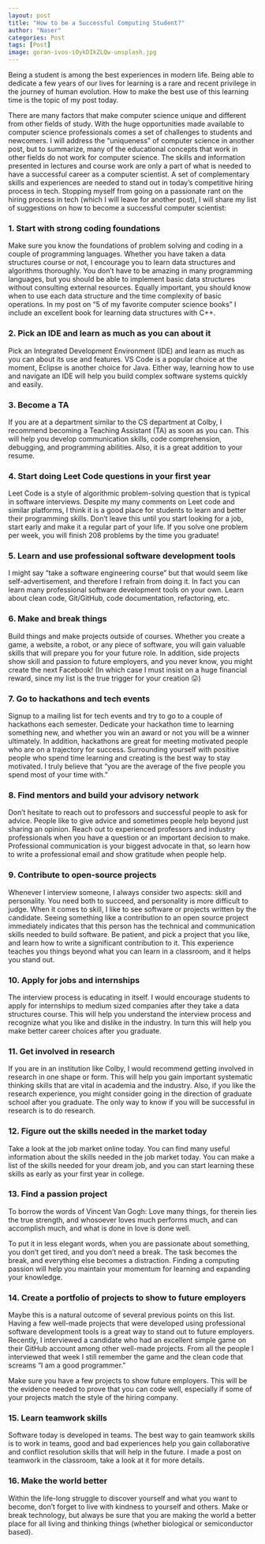 ```yaml
---
layout: post
title: "How to be a Successful Computing Student?"
author: "Naser"
categories: Post
tags: [Post]
image: goran-ivos-iOykDIkZLQw-unsplash.jpg
---
```



Being a student is among the best experiences in modern life. Being able to dedicate a few years of our lives for learning is a rare and recent privilege in the journey of human evolution.  How to make the best use of this learning time is the topic of my post today.

There are many factors that make computer science unique and different from other fields of study.  With the huge opportunities made available to computer science professionals comes a set of challenges to students and newcomers.  I will address the “uniqueness” of computer science in another post, but to summarize, many of the educational concepts that work in other fields do not work for computer science.  The skills and information presented in lectures and course work are only a part of what is needed to have a successful career as a computer scientist.  A set of complementary skills and experiences are needed to stand out in today’s competitive hiring process in tech. Stopping myself from going on a passionate rant on the hiring process in tech (which I will leave for another post), I will share my list of suggestions on how to become a successful computer scientist:


### 1. Start with strong coding foundations
Make sure you know the foundations of problem solving and coding in a couple of programming languages.  Whether you have taken a data structures course or not, I encourage you to learn data structures and algorithms thoroughly.  You don’t have to be amazing in many programming languages, but you should be able to implement basic data structures without consulting external resources. Equally important, you should know when to use each data structure and the time complexity of basic operations.  In my post on “5 of my favorite computer science books” I include an excellent book for learning data structures with C++.


### 2. Pick an IDE and learn as much as you can about it 
Pick an Integrated Development Environment (IDE) and learn as much as you can about its use and features.  VS Code is a popular choice at the moment, Eclipse is another choice for Java.  Either way, learning how to use and navigate an IDE will help you build complex software systems quickly and easily.


### 3. Become a TA
If you are at a department similar to the CS department at Colby, I recommend becoming a Teaching Assistant (TA) as soon as you can.  This will help you develop communication skills, code comprehension, debugging, and programming abilities.  Also, it is a great addition to your resume.


### 4. Start doing Leet Code questions in your first year
Leet Code is a style of algorithmic problem-solving question that is typical in software interviews.  Despite my many comments on Leet code and similar platforms, I think it is a good place for students to learn and better their programming skills.  Don’t leave this until you start looking for a job, start early and make it a regular part of your life.  If you solve one problem per week, you will finish 208 problems by the time you graduate!


### 5. Learn and use professional software development tools
I might say “take a software engineering course” but that would seem like self-advertisement, and therefore I refrain from doing it.  In fact you can learn many professional software development tools on your own.  Learn about clean code, Git/GitHub, code documentation, refactoring, etc.


### 6. Make and break things
Build things and make projects outside of courses.  Whether you create a game, a website, a robot, or any piece of software, you will gain valuable skills that will prepare you for your future role.  In addition, side projects show skill and passion to future employers, and you never know, you might create the next Facebook! (In which case I must insist on a huge financial reward, since my list is the true trigger for your creation 😛)


### 7. Go to hackathons and tech events
Signup to a mailing list for tech events and try to go to a couple of hackathons each semester.  Dedicate your hackathon time to learning something new, and whether you win an award or not you will be a winner ultimately.  In addition, hackathons are great for meeting motivated people who are on a trajectory for success.   Surrounding yourself with positive people who spend time learning and creating is the best way to stay motivated.  I truly believe that “you are the average of the five people you spend most of your time with.”


### 8. Find mentors and build your advisory network
Don’t hesitate to reach out to professors and successful people to ask for advice.  People like to give advice and sometimes people help beyond just sharing an opinion.  Reach out to experienced professors and industry professionals when you have a question or an important decision to make.  Professional communication is your biggest advocate in that, so learn how to write a professional email and show gratitude when people help.


### 9. Contribute to open-source projects
Whenever I interview someone, I always consider two aspects: skill and personality.  You need both to succeed, and personality is more difficult to judge.  When it comes to skill, I like to see software or projects written by the candidate.  Seeing something like a contribution to an open source project immediately indicates that this person has the technical and communication skills needed to build software.  Be patient, and pick a project that you like, and learn how to write a significant contribution to it.  This experience teaches you things beyond what you can learn in a classroom, and it helps you stand out.  


### 10. Apply for jobs and internships
The interview process is educating in itself.  I would encourage students to apply for internships to medium sized companies after they take a data structures course.  This will help you understand the interview process and recognize what you like and dislike in the industry.  In turn this will help you make better career choices after you graduate.


### 11. Get involved in research
If you are in an institution like Colby, I would recommend getting involved in research in one shape or form.  This will help you gain important systematic thinking skills that are vital in academia and the industry.  Also, if you like the research experience, you might consider going in the direction of graduate school after you graduate.  The only way to know if you will be successful in research is to do research.


### 12. Figure out the skills needed in the market today
Take a look at the job market online today. You can find many useful information about the skills needed in the job market today.  You can make a list of the skills needed for your dream job, and you can start learning these skills as early as your first year in college.


### 13. Find a passion project
To borrow the words of Vincent Van Gogh: Love many things, for therein lies the true strength, and whosoever loves much performs much, and can accomplish much, and what is done in love is done well. 

To put it in less elegant words, when you are passionate about something, you don’t get tired, and you don’t need a break.  The task becomes the break, and everything else becomes a distraction.  Finding a computing passion will help you maintain your momentum for learning and expanding your knowledge.

### 14. Create a portfolio of projects to show to future employers
Maybe this is a natural outcome of several previous points on this list.  Having a few well-made projects that were developed using professional software development tools is a great way to stand out to future employers.  Recently, I interviewed a candidate who had an excellent simple game on their GitHub account among other well-made projects.  From all the people I interviewed that week I still remember the game and the clean code that screams “I am a good programmer.”

Make sure you have a few projects to show future employers.  This will be the evidence needed to prove that you can code well, especially if some of your projects match the style of the hiring company.


### 15. Learn teamwork skills
Software today is developed in teams.  The best way to gain teamwork skills is to work in teams, good and bad experiences help you gain collaborative and conflict resolution skills that will help in the future.  I made a post on teamwork in the classroom, take a look at it for more details. 


### 16. Make the world better
Within the life-long struggle to discover yourself and what you want to become, don’t forget to live with kindness to yourself and others.  Make or break technology, but always be sure that you are making the world a better place for all living and thinking things (whether biological or semiconductor based).
